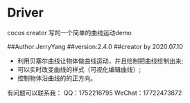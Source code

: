 # Driver

cocos creator 写的一个简单的曲线运动demo

##Author:JerryYang
##version:2.4.0
##creator by 2020.07.10


- 利用贝塞尔曲线让物体做曲线运动，并且绘制把曲线绘制出来;
- 可以实时改变曲线的样式（可视化编辑曲线）;
- 控制物体沿曲线的的正方向。


有问题可以联系我：
QQ：1752216795
WeChat：17722473872
